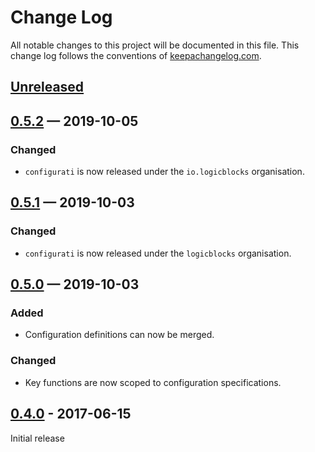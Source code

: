 # Change Log
All notable changes to this project will be documented in this file. This 
change log follows the conventions of 
[keepachangelog.com](http://keepachangelog.com/).

## [Unreleased]

## [0.5.2] — 2019-10-05
### Changed
- `configurati` is now released under the `io.logicblocks` organisation.

## [0.5.1] — 2019-10-03
### Changed
- `configurati` is now released under the `logicblocks` organisation.

## [0.5.0] — 2019-10-03
### Added
- Configuration definitions can now be merged.

### Changed
- Key functions are now scoped to configuration specifications.

## [0.4.0] - 2017-06-15
Initial release

[0.4.0]: https://github.com/logicblocks/configurati/compare/0.1.0...0.4.0
[0.5.0]: https://github.com/logicblocks/configurati/compare/0.4.0...0.5.0
[0.5.1]: https://github.com/logicblocks/configurati/compare/0.5.0...0.5.1
[0.5.2]: https://github.com/logicblocks/configurati/compare/0.5.1...0.5.2
[Unreleased]: https://github.com/logicblocks/configurati/compare/0.5.2...HEAD
